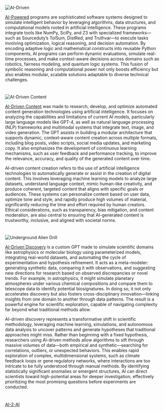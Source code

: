 ![AI-Driven](https://github.com/user-attachments/assets/4aa318f5-ab22-463e-8efe-7fd3e6429334)

[AI-Powered](https://chatgpt.com/g/g-7cvn180Mm-ai-powered) programs are sophisticated software systems designed to simulate intelligent behavior by leveraging algorithms, data structures, and computational models rooted in artificial intelligence. These programs integrate tools like NumPy, SciPy, and Z3 with specialized frameworks—such as Sourceduty’s TolSum, DistRed, and Truthvar—to execute tasks involving optimization, logical reasoning, and decision automation. By encoding adaptive logic and mathematical constructs into reusable Python components, AI programs can perform dynamic evaluations, simulate real-time processes, and make context-aware decisions across domains such as robotics, fairness modeling, and quantum logic systems. This fusion of symbolic reasoning and computational power not only boosts efficiency but also enables modular, scalable solutions adaptable to diverse technical challenges.

#

![AI-Driven Content](https://github.com/user-attachments/assets/9200316f-2ad1-4b8f-ae0f-446f289c3c77)

[AI-Driven Content](https://chatgpt.com/g/g-685dd6100e90819190900e1a0677d17c-ai-driven-content) was made to research, develop, and optimize automated content generation technologies using artificial intelligence. It focuses on analyzing the capabilities and limitations of current AI models, particularly large language models like GPT-4, as well as natural language processing (NLP) frameworks and multimodal systems that integrate text, image, and video generation. The GPT assists in building a modular architecture that supports dynamic, context-aware content creation across multiple formats, including blog posts, video scripts, social media updates, and marketing copy. It also emphasizes the development of continuous learning mechanisms, such as user feedback and performance tracking, to improve the relevance, accuracy, and quality of the generated content over time.

AI-driven content creation refers to the use of artificial intelligence technologies to automatically generate or assist in the creation of digital content. This involves leveraging machine learning models to analyze large datasets, understand language context, mimic human-like creativity, and produce coherent, targeted content that aligns with specific goals or audiences. These systems can personalize content based on user data, optimize tone and style, and rapidly produce high volumes of material, significantly reducing the time and effort required by human creators. Ethical considerations, such as transparency, bias mitigation, and content moderation, are also central to ensuring that AI-generated content is trustworthy, inclusive, and aligned with societal norms.

#

![Underground Alien Drill](https://github.com/user-attachments/assets/9f8c8cc4-f666-4dfc-acbc-f0bdda50603e)

[AI-Driven Discovery](https://chatgpt.com/g/g-681e6e45439c81918acdbc3c68d28465-ai-driven-discovery) is a custom GPT made to simulate scientific domains like astrophysics or molecular biology using parameterized models, integrating real-world datasets, and automating the cycle of experimentation and hypothesis refinement. It acts as a meta-modeler: generating synthetic data, comparing it with observations, and suggesting new directions for research based on observed discrepancies or novel trends. For example, in astrophysics, it might simulate planetary atmospheres under various chemical compositions and compare them to telescope data to identify potential biosignatures. In doing so, it not only accelerates discovery but also fosters cross-disciplinary innovation—linking insights from one domain to another through data patterns. The result is a powerful engine for scientific exploration, capable of navigating complexity far beyond what traditional methods allow.

AI-driven discovery represents a transformative shift in scientific methodology, leveraging machine learning, simulations, and autonomous data analysis to uncover patterns and generate hypotheses that traditional approaches might miss. Rather than beginning with a fixed hypothesis, researchers using AI-driven methods allow algorithms to sift through massive volumes of data—both empirical and synthetic—searching for correlations, outliers, or unexpected behaviors. This enables rapid exploration of complex, multidimensional systems, such as climate feedback loops or gene regulatory networks, where interactions are too intricate to be fully understood through manual methods. By identifying statistically significant anomalies or emergent structures, AI can direct scientists toward high-potential areas for deeper investigation, effectively prioritizing the most promising questions before experiments are conducted.

#

[AI-2-AI](https://chatgpt.com/g/g-676488a4b5708191b1c1f0f50a3e5e06-ai-2-ai)
